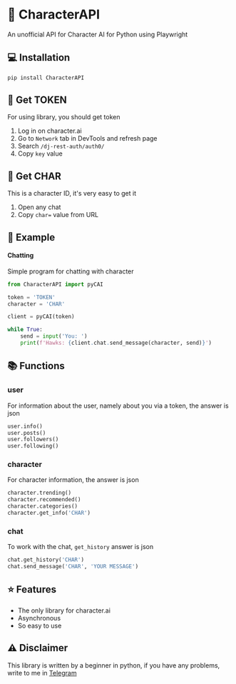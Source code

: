 # 💬 CharacterAPI
An unofficial API for Character AI for Python using Playwright

## 💻 Installation
```bash
pip install CharacterAPI
```

## 🔐 Get TOKEN
For using library, you should get token
1. Log in on character.ai
2. Go to `Network` tab in DevTools and refresh page
3. Search `/dj-rest-auth/auth0/`
4. Copy `key` value

## 🔐 Get CHAR
This is a character ID, it's very easy to get it
1. Open any chat
2. Copy `char=` value from URL

## 📙 Example
#### Chatting
Simple program for chatting with character
```Python
from CharacterAPI import pyCAI

token = 'TOKEN'
character = 'CHAR'

client = pyCAI(token)

while True:
    send = input('You: ')
    print(f'Hawks: {client.chat.send_message(character, send)}')
```

## 📚 Functions
### user
For information about the user, namely about you via a token, the answer is json
```python
user.info()
user.posts()
user.followers()
user.following()
```
### character
For character information, the answer is json
```python
character.trending()
character.recommended()
character.categories()
character.get_info('CHAR')
```
### chat
To work with the chat, `get_history` answer is json
```python
chat.get_history('CHAR')
chat.send_message('CHAR', 'YOUR MESSAGE')
```

## ⭐️ Features
- The only library for character.ai
- Asynchronous
- So easy to use

## ⚠️ Disclaimer
This library is written by a beginner in python, if you have any problems, write to me in [Telegram](t.me/kramcat)

